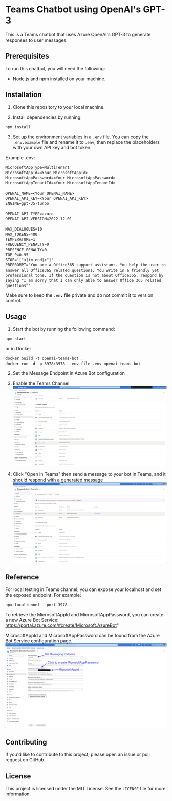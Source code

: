 # Teams Chatbot using OpenAI's GPT-3

This is a Teams chatbot that uses Azure OpenAI's GPT-3 to generate responses to user messages.

## Prerequisites

To run this chatbot, you will need the following:

- Node.js and npm installed on your machine.

## Installation

1. Clone this repository to your local machine.

2. Install dependencies by running:
```
npm install
```

3. Set up the environment variables in a `.env` file. You can copy the `.env.example` file and rename it to `.env`, then replace the placeholders with your own API key and bot token.

Example .env:
```
MicrosoftAppType=MultiTenant
MicrosoftAppId=<Your MicrosoftAppId>
MicrosoftAppPassword=<Your MicrosoftAppPassword>
MicrosoftAppTenantId=<Your MicrosoftAppTenantId>

OPENAI_NAME=<Your OPENAI_NAME>
OPENAI_API_KEY=<Your OPENAI_API_KEY>
ENGINE=gpt-35-turbo

OPENAI_API_TYPE=azure
OPENAI_API_VERSION=2022-12-01

MAX_DIALOGUES=10
MAX_TOKENS=400
TEMPERATURE=1
FREQUENCY_PENALTY=0
PRESENCE_PENALTY=0
TOP_P=0.95
STOP='["<|im_end|>"]'
PREPROMPT='You are a Office365 support assistant. You help the user to answer all Office365 related questions. You write in a friendly yet professional tone. If the question is not about Office365, respond by saying "I am sorry that I can only able to answer Office 365 related questions”'
```

Make sure to keep the `.env` file private and do not commit it to version control.

## Usage

1. Start the bot by running the following command:
```
npm start
```
or in Docker
```
docker build -t openai-teams-bot .
docker run -d -p 3978:3978 --env-file .env openai-teams-bot
```

2. Set the Message Endpoint in Azure Bot configuration

3. Enable the Teams Channel
![](img/teamschannel.png)


4. Click "Open in Teams" then send a message to your bot in Teams, and it should respond with a generated message
![](img/openinteams.png)

## Reference

For local testing in Teams channel, you can expose your localhost and set the exposed endpoint. For example:
```
npx localtunnel --port 3978
```

To retrieve the MicrosoftAppId and MicrosoftAppPassword, you can create a new Azure Bot Service: https://portal.azure.com/#create/Microsoft.AzureBot"

MicrosoftAppId and MicrosoftAppPassword can be found from the Azure Bot Service configuration page.
![](img/appid_pw.png)

## Contributing

If you'd like to contribute to this project, please open an issue or pull request on GitHub.

## License

This project is licensed under the MIT License. See the `LICENSE` file for more information.

